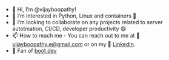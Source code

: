 - 👋 Hi, I’m @vijayboopathy!
- 👀 I’m interested in Python, Linux and containers 🚚
- 💞️ I’m looking to collaborate on any projects related to server autotmation, CI/CD, developer productivity 😄
- 📫 How to reach me - You can reach out to me at 📧 vijayboopathy.e@gmail.com or on my 🔗 [LinkedIn](https://www.linkedin.com/in/vibee/).
- 🪭 Fan of [boot.dev](https://www.boot.dev/)

<!---
vijayboopathy/vijayboopathy is a ✨ special ✨ repository because its `README.md` (this file) appears on your GitHub profile.
You can click the Preview link to take a look at your changes.
--->

